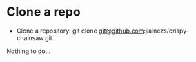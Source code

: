 # Clone a repo

- Clone a repository: git clone git@github.com:jlainezs/crispy-chainsaw.git

Nothing to do...